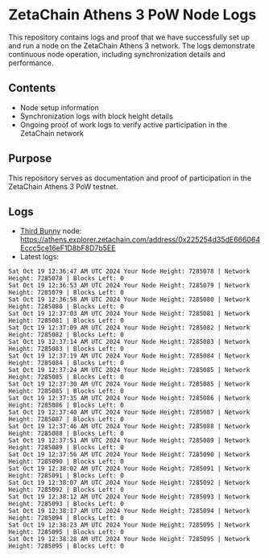 # ZetaChain Athens 3 PoW Node Logs
This repository contains logs and proof that we have successfully set up and run a node on the ZetaChain Athens 3 network. The logs demonstrate continuous node operation, including synchronization details and performance.

## Contents
- Node setup information
- Synchronization logs with block height details
- Ongoing proof of work logs to verify active participation in the ZetaChain network

## Purpose
This repository serves as documentation and proof of participation in the ZetaChain Athens 3 PoW testnet.

## Logs

- [Third Bunny](https://thirdbunny.xyz/) node: https://athens.explorer.zetachain.com/address/0x225254d35dE666064Eccc5ce16eF1D8bF8D7b5EE
- Latest logs:
```
Sat Oct 19 12:36:47 AM UTC 2024 Your Node Height: 7285078 | Network Height: 7285078 | Blocks Left: 0
Sat Oct 19 12:36:53 AM UTC 2024 Your Node Height: 7285079 | Network Height: 7285079 | Blocks Left: 0
Sat Oct 19 12:36:58 AM UTC 2024 Your Node Height: 7285080 | Network Height: 7285080 | Blocks Left: 0
Sat Oct 19 12:37:03 AM UTC 2024 Your Node Height: 7285081 | Network Height: 7285081 | Blocks Left: 0
Sat Oct 19 12:37:09 AM UTC 2024 Your Node Height: 7285082 | Network Height: 7285082 | Blocks Left: 0
Sat Oct 19 12:37:14 AM UTC 2024 Your Node Height: 7285083 | Network Height: 7285083 | Blocks Left: 0
Sat Oct 19 12:37:19 AM UTC 2024 Your Node Height: 7285084 | Network Height: 7285084 | Blocks Left: 0
Sat Oct 19 12:37:24 AM UTC 2024 Your Node Height: 7285085 | Network Height: 7285085 | Blocks Left: 0
Sat Oct 19 12:37:30 AM UTC 2024 Your Node Height: 7285085 | Network Height: 7285085 | Blocks Left: 0
Sat Oct 19 12:37:35 AM UTC 2024 Your Node Height: 7285086 | Network Height: 7285086 | Blocks Left: 0
Sat Oct 19 12:37:40 AM UTC 2024 Your Node Height: 7285087 | Network Height: 7285087 | Blocks Left: 0
Sat Oct 19 12:37:46 AM UTC 2024 Your Node Height: 7285088 | Network Height: 7285088 | Blocks Left: 0
Sat Oct 19 12:37:51 AM UTC 2024 Your Node Height: 7285089 | Network Height: 7285089 | Blocks Left: 0
Sat Oct 19 12:37:56 AM UTC 2024 Your Node Height: 7285090 | Network Height: 7285090 | Blocks Left: 0
Sat Oct 19 12:38:02 AM UTC 2024 Your Node Height: 7285091 | Network Height: 7285091 | Blocks Left: 0
Sat Oct 19 12:38:07 AM UTC 2024 Your Node Height: 7285092 | Network Height: 7285092 | Blocks Left: 0
Sat Oct 19 12:38:12 AM UTC 2024 Your Node Height: 7285093 | Network Height: 7285093 | Blocks Left: 0
Sat Oct 19 12:38:17 AM UTC 2024 Your Node Height: 7285094 | Network Height: 7285094 | Blocks Left: 0
Sat Oct 19 12:38:23 AM UTC 2024 Your Node Height: 7285095 | Network Height: 7285095 | Blocks Left: 0
Sat Oct 19 12:38:28 AM UTC 2024 Your Node Height: 7285095 | Network Height: 7285095 | Blocks Left: 0
```
